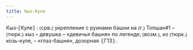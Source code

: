 ```yaml
---
title: Кыз-Куле
---
```


Кыз-⟦Куле⟧
: ⦅срв.⦆ укрепление с руинами башни на ⦅г.⦆ Топшан#1 – ⦅тюрк.⦆ кыз – девушка – «девичья башня» по легенде; ⦅возм.⦆, из ⦅тюрк.⦆ козь-куле, – «глаз-башня», дозорная ⦃Г13⦄.
